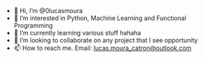 - 👋 Hi, I’m @0lucasmoura
- 👀 I’m interested in Python, Machine Learning and Functional Programming
- 🌱 I’m currently learning various stuff hahaha
- 💞️ I’m looking to collaborate on any project that I see opportunity
- 📫 How to reach me. Email: lucas.moura_catron@outlook.com

<!---
0lucasmoura/0lucasmoura is a ✨ special ✨ repository because its `README.md` (this file) appears on your GitHub profile.
You can click the Preview link to take a look at your changes.
--->
